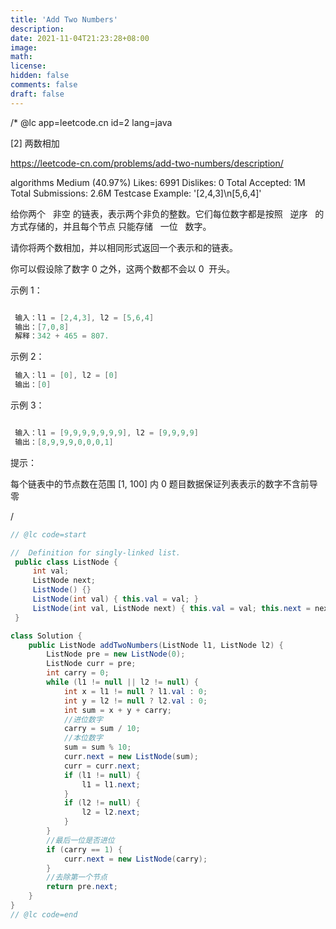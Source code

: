 ```yaml
---
title: 'Add Two Numbers'
description:
date: 2021-11-04T21:23:28+08:00
image:
math:
license:
hidden: false
comments: false
draft: false
---
```


/\* @lc app=leetcode.cn id=2 lang=java

[2] 两数相加

https://leetcode-cn.com/problems/add-two-numbers/description/

algorithms Medium (40.97%) Likes: 6991 Dislikes: 0 Total Accepted: 1M Total Submissions: 2.6M
Testcase Example: '[2,4,3]\n[5,6,4]'

给你两个   非空 的链表，表示两个非负的整数。它们每位数字都是按照   逆序   的方式存储的，并且每个节点
只能存储   一位   数字。

请你将两个数相加，并以相同形式返回一个表示和的链表。

你可以假设除了数字 0 之外，这两个数都不会以 0  开头。

示例 1：

```java

 输入：l1 = [2,4,3], l2 = [5,6,4]
 输出：[7,0,8]
 解释：342 + 465 = 807.

```

示例 2：

```java
 输入：l1 = [0], l2 = [0]
 输出：[0]

```

示例 3：

```java

 输入：l1 = [9,9,9,9,9,9,9], l2 = [9,9,9,9]
 输出：[8,9,9,9,0,0,0,1]

```

提示：

每个链表中的节点数在范围 [1, 100] 内 0 题目数据保证列表表示的数字不含前导零

/

```java
// @lc code=start

//  Definition for singly-linked list.
 public class ListNode {
     int val;
     ListNode next;
     ListNode() {}
     ListNode(int val) { this.val = val; }
     ListNode(int val, ListNode next) { this.val = val; this.next = next; }
 }

class Solution {
    public ListNode addTwoNumbers(ListNode l1, ListNode l2) {
        ListNode pre = new ListNode(0);
        ListNode curr = pre;
        int carry = 0;
        while (l1 != null || l2 != null) {
            int x = l1 != null ? l1.val : 0;
            int y = l2 != null ? l2.val : 0;
            int sum = x + y + carry;
            //进位数字
            carry = sum / 10;
            //本位数字
            sum = sum % 10;
            curr.next = new ListNode(sum);
            curr = curr.next;
            if (l1 != null) {
                l1 = l1.next;
            }
            if (l2 != null) {
                l2 = l2.next;
            }
        }
        //最后一位是否进位
        if (carry == 1) {
            curr.next = new ListNode(carry);
        }
        //去除第一个节点
        return pre.next;
    }
}
// @lc code=end

```
